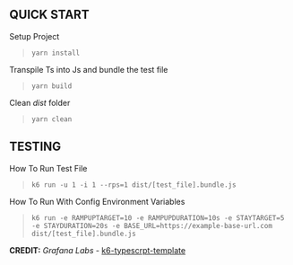 ## QUICK START

Setup Project
>`yarn install`

Transpile Ts into Js and bundle the test file
>`yarn build`

Clean *dist* folder
>`yarn clean`

## TESTING

How To Run Test File
>`k6 run -u 1 -i 1 --rps=1 dist/[test_file].bundle.js`

How To Run With Config Environment Variables
>`k6 run -e RAMPUPTARGET=10 -e RAMPUPDURATION=10s -e STAYTARGET=5 -e STAYDURATION=20s -e BASE_URL=https://example-base-url.com dist/[test_file].bundle.js`

**CREDIT:** _*Grafana Labs*_ - [k6-typescrpt-template](https://github.com/grafana/k6-template-typescript)
